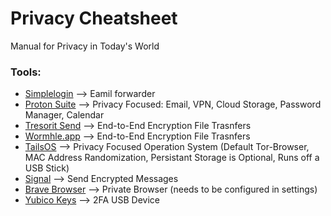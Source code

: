 # Privacy Cheatsheet
Manual for Privacy in Today's World


### Tools:
- [Simplelogin](https://simplelogin.io/) --> Eamil forwarder
- [Proton Suite](https://proton.me/) --> Privacy Focused: Email, VPN, Cloud Storage, Password Manager, Calendar
- [Tresorit Send](https://send.tresorit.com/) --> End-to-End Encryption File Trasnfers
- [Wormhle.app](https://wormhole.app/) --> End-to-End Encryption File Trasnfers
- [TailsOS](https://tails.net/) --> Privacy Focused Operation System (Default Tor-Browser, MAC Address Randomization, Persistant Storage is Optional, Runs off a USB Stick)
- [Signal](https://signal.org/) --> Send Encrypted Messages
- [Brave Browser](https://brave.com/) --> Private Browser (needs to be configured in settings)
- [Yubico Keys](https://www.yubico.com/) --> 2FA USB Device
